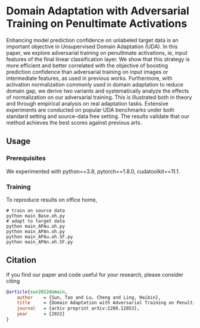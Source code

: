 # Domain Adaptation with Adversarial Training on Penultimate Activations

Enhancing model prediction confidence on unlabeled target data is an important objective in Unsupervised Domain Adaptation (UDA). In this paper, we explore adversarial training on penultimate activations, ie, input features of the final linear classification layer. We show that this strategy is more efficient and better correlated with the objective of boosting prediction confidence than adversarial training on input images or intermediate features, as used in previous works. Furthermore, with activation normalization  commonly used in domain adaptation to reduce domain gap, we derive two variants and systematically analyze the effects of normalization on our adversarial training. This is illustrated both in theory and through empirical analysis on real adaptation tasks. Extensive experiments are conducted on popular UDA benchmarks under both standard setting and source-data free setting. The results validate that our method achieves the best scores against previous arts. 

## Usage
### Prerequisites
We experimented with python==3.8, pytorch==1.8.0, cudatoolkit==11.1. 

### Training
To reproduce results on office home,

```shell
# train on source data
python main_Base.oh.py
# adapt to target data
python main_APAu.oh.py
python main_APAn.oh.py
python main_APAu.oh.SF.py
python main_APAn.oh.SF.py
```

## Citation
If you find our paper and code useful for your research, please consider citing
```bibtex
@article{sun2022domain,
    author    = {Sun, Tao and Lu, Cheng and Ling, Haibin},
    title     = {Domain Adaptation with Adversarial Training on Penultimate Activations},
    journal   = {arXiv preprint arXiv:2208.12853},
    year      = {2022}
}
```